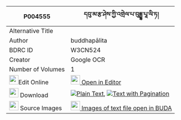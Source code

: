 |P004555|དབུ་མ་རྩ་ཤེས་ཀྱི་འགྲེལ་པ་བུདྡྷ་པཱ་ལི་ཏ། 
| --- | --- 
|Alternative Title |
|Author| buddhapālita
|BDRC ID | W3CN524
|Creator | Google OCR
|Number of Volumes| 1
|<img width="25" src="https://img.icons8.com/color/25/000000/edit-property.png">Edit Online| [<img width="25" src="https://avatars.githubusercontent.com/u/45091458?s=200&v=4"> Open in Editor](http://editor.openpecha.org/P004555)
|<img width="25" src="https://img.icons8.com/fluent/48/000000/download-2.png"/>  Download | [![](https://img.icons8.com/color/20/000000/txt.png)Plain Text](https://github.com/Openpecha/P004555/releases/download/v1/uma_tsashe_sa_kyi_drelpa_buddh_plain_P004555.zip), [![](https://img.icons8.com/color/20/000000/txt.png)Text with Pagination](https://github.com/Openpecha/P004555/releases/download/v1/uma_tsashe_sa_kyi_drelpa_buddh_pages_P004555.zip)
|<img width="25" src="https://img.icons8.com/plasticine/100/000000/pictures-folder.png"/>  Source Images | [<img width="25" src="https://library.bdrc.io/icons/BUDA-small.svg"> Images of text file open in BUDA](https://library.bdrc.io/show/bdr:W3CN524)